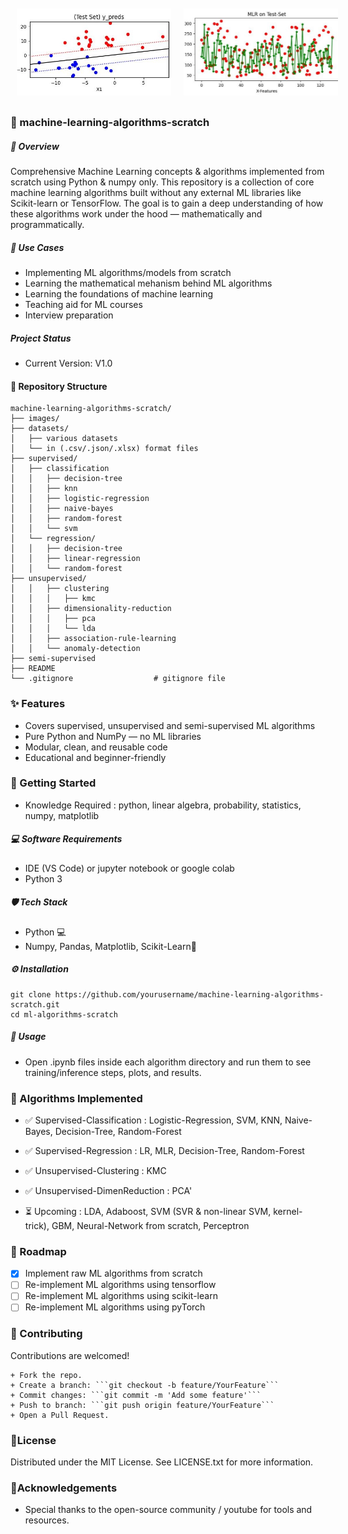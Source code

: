 <div style="display: flex; justify-content: space-around; align-items: center;">
  <img src="images/1.JPG" alt="Image 1" style="width: 49%; margin: 10px;">
  <img src="images/2.JPG" alt="Image 2" style="width: 49%; margin: 10px;">
<!--   <img src="images/3.JPG" alt="Image 3" style="width: 25%; margin: 10px;"> -->
<!--   <img src="images/4.JPG" alt="Image 2" style="width: 33%; margin: 10px;"> -->
</div>

### 📜 machine-learning-algorithms-scratch
##### 🧠 Overview 
Comprehensive Machine Learning concepts &amp; algorithms implemented from scratch using Python &amp; numpy only.
This repository is a collection of core machine learning algorithms built without any external ML libraries like Scikit-learn or TensorFlow. The goal is to gain a deep understanding of how these algorithms work under the hood — mathematically and programmatically.

##### 🎯 Use Cases 
- Implementing ML algorithms/models from scratch
- Learning the mathematical mehanism behind ML algorithms
- Learning the foundations of machine learning
- Teaching aid for ML courses
- Interview preparation
  
##### Project Status
- Current Version: V1.0

#### 📃 Repository Structure
```
machine-learning-algorithms-scratch/
├── images/
├── datasets/
│   ├── various datasets
│   └── in (.csv/.json/.xlsx) format files
├── supervised/
│   ├── classification
│   │   ├── decision-tree
│   │   ├── knn
│   │   ├── logistic-regression
│   │   ├── naive-bayes
│   │   ├── random-forest
│   │   └── svm
│   └── regression/
│   │   ├── decision-tree
│   │   ├── linear-regression
│   │   └── random-forest
├── unsupervised/
│   │   ├── clustering
│   │   │   ├── kmc
│   │   ├── dimensionality-reduction
│   │   │   ├── pca
│   │   │   └── lda
│   │   ├── association-rule-learning
│   │   └── anomaly-detection
├── semi-supervised
├── README
└── .gitignore                  # gitignore file
```

### ✨ Features
- Covers supervised, unsupervised and semi-supervised ML algorithms
- Pure Python and NumPy — no ML libraries
- Modular, clean, and reusable code
- Educational and beginner-friendly

<!-- ### 🔍 Demo
<a href="https://youtu.be/Qor8kjsCJkA?si=7d1Mhc0KW4GQb3sF" target="_blank">
  <img src="https://img.youtube.com/vi/Qor8kjsCJkA/hqdefault.jpg" alt="YouTube Video" width="390" height="270">
</a> -->

### 🚀 Getting Started
- Knowledge Required : python, linear algebra, probability, statistics, numpy, matplotlib

<!-- ### 🛠️ Hardware Requirements
- None
-->

##### 💻 Software Requirements
- IDE (VS Code) or jupyter notebook or google colab
- Python 3
  
##### 🛡️ Tech Stack
- Python 💻
- Numpy, Pandas, Matplotlib, Scikit-Learn🧩

<!--
### 🖇️ Schematic
- none
-->

##### ⚙️ Installation
```
git clone https://github.com/yourusername/machine-learning-algorithms-scratch.git
cd ml-algorithms-scratch 
```

##### 📖 Usage
- Open .ipynb files inside each algorithm directory and run them to see training/inference steps, plots, and results.

### 🧪 Algorithms Implemented
- ✅ Supervised-Classification   : Logistic-Regression, SVM, KNN, Naive-Bayes, Decision-Tree, Random-Forest
- ✅ Supervised-Regression       : LR, MLR, Decision-Tree, Random-Forest
- ✅ Unsupervised-Clustering     : KMC
- ✅ Unsupervised-DimenReduction : PCA'

- ⏳ Upcoming  : LDA, Adaboost, SVM (SVR & non-linear SVM, kernel-trick), GBM, Neural-Network from scratch, Perceptron

### 🧭 Roadmap
- [x] Implement raw ML algorithms from scratch
- [ ] Re-implement ML algorithms using tensorflow
- [ ] Re-implement ML algorithms using scikit-learn
- [ ] Re-implement ML algorithms using pyTorch

### 🤝 Contributing
Contributions are welcomed!
```
+ Fork the repo. 
+ Create a branch: ```git checkout -b feature/YourFeature```
+ Commit changes: ```git commit -m 'Add some feature'```
+ Push to branch: ```git push origin feature/YourFeature```
+ Open a Pull Request.
```
### 📜License
Distributed under the MIT License. See LICENSE.txt for more information.

### 🙏Acknowledgements
- Special thanks to the open-source community / youtube for tools and resources.


